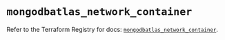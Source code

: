 # `mongodbatlas_network_container`

Refer to the Terraform Registry for docs: [`mongodbatlas_network_container`](https://registry.terraform.io/providers/mongodb/mongodbatlas/1.31.0/docs/resources/network_container).
